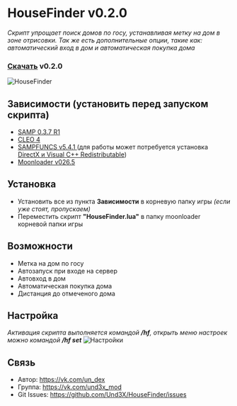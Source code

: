 # HouseFinder v0.2.0
_Скрипт упрощает поиск домов по госу, устанавливая метку на дом в зоне отрисовки. Так же есть дополнительные опции, такие как: автоматический вход в дом и автоматическая покупка дома_

### [Скачать](https://github.com/Und3X/HouseFinder/releases) v0.2.0
![HouseFinder](https://i.imgur.com/J6Z54ij.png)
## Зависимости (установить перед запуском скрипта)
- [SAMP 0.3.7 R1](http://files.sa-mp.com/sa-mp-0.3.7-install.exe)
- [CLEO 4](https://cleo.li)
- [SAMPFUNCS v5.4.1 ](https://www.blast.hk/threads/17/) (для работы может потребуется установка [DirectX и Visual C++ Redistributable](https://getfile.dokpub.com/yandex/get/https://disk.yandex.ua/d/Qb-D68L20pn0RA))
- [Moonloader v026.5](https://www.blast.hk/threads/13305/)

## Установка
- Установить все из пункта **Зависимости** в корневую папку игры  _(если уже стоят, пропускаем)_
- Переместить скрипт **"HouseFinder.lua"** в папку moonloader корневой папки игры

## Возможности
- Метка на дом по госу
- Автозапуск при входе на сервер
- Автовход в дом
- Автоматическая покупка дома
- Дистанция до отмеченого дома

## Настройка
_Активация скрипта выполняется командой **/hf**, открыть меню настроек можно командой **/hf set**_
![Настройки](https://i.imgur.com/TRPs51E.png)

## Связь
- Автор: https://vk.com/un_dex
- Группа: https://vk.com/und3x_mod
- Git Issues: https://github.com/Und3X/HouseFinder/issues
